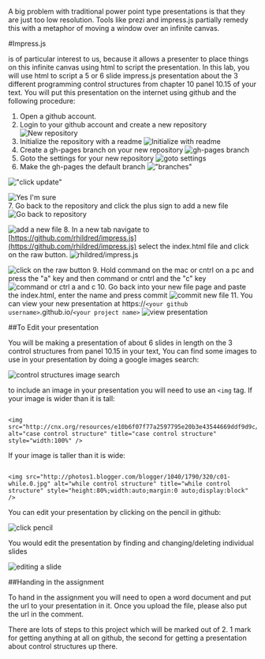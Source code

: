 A big problem with traditional power point type presentations is that they are just too low resolution. Tools like prezi and impress.js partially remedy this with a metaphor of moving a window over an infinite canvas.

#Impress.js

is of particular interest to us, because it allows a presenter to place things on this infinite canvas using html to script the presentation. In this lab, you will use html to script a 5 or 6 slide impress.js presentation about the 3 different programming control structures from chapter 10 panel 10.15 of your text. You will put this presentation on the internet using github and the following procedure:

1. Open a github account.
2. Login to your github account and create a new repository
![New repository](https://rhildred.github.io/courses/MB115/newRepositoryButton.png "New Repository")
3. Initialize the repository with a readme
![Initialize with readme](https://rhildred.github.io/courses/MB115/initializeWithReadme.png "Initialize with readme")
4. Create a gh-pages branch on your new repository
![gh-pages branch](https://rhildred.github.io/courses/MB115/gh-pages.png "gh-pages branch")
5. Goto the settings for your new repository
![goto settings](https://rhildred.github.io/courses/MB115/gotoSettings.png "goto settings")
6. Make the gh-pages the default branch
!["branches"](https://rhildred.github.io/courses/MB115/gh-pagesDefault.png "branches")

!["click update"](https://rhildred.github.io/courses/MB115/clickUpdate.png "click update")

![Yes I'm sure](https://rhildred.github.io/courses/MB115/yesImSure.png "Yes I'm sure!")<br />
7. Go back to the repository and click the plus sign to add a new file
![Go back to repository](https://rhildred.github.io/courses/MB115/controlStructures.png "Go back to repository")

![add a new file](https://rhildred.github.io/courses/MB115/clickThePlus.png "add a new file")
8. In a new tab navigate to [https://github.com/rhildred/impress.js](https://github.com/rhildred/impress.js) select the index.html file and click on the raw button.
![rhildred/impress.js](https://rhildred.github.io/courses/MB115/rhildredImpress.png "rhildred/impress.js")

![click on the raw button](https://rhildred.github.io/courses/MB115/rawButton.png "click on the raw button")
9. Hold command on the mac or cntrl on a pc and press the "a" key and then command or cntrl and the "c" key
![command or ctrl a and c](https://rhildred.github.io/courses/MB115/ctrlActrlC.png "command or control a and c")
10. Go back into your new file page and paste the index.html, enter the name and press commit
![commit new file](https://rhildred.github.io/courses/MB115/commitNewFile.png "commit new file")
11. You can view your new presentation at https://`<your github username>`.github.io/`<your project name>`
![view presentation](https://rhildred.github.io/courses/MB115/yourPresentationIsHere.png "view presentation")

##To Edit your presentation

You will be making a presentation of about 6 slides in length on the 3 control structures from panel 10.15 in your text, You can find some images to use in your presentation by doing a google images search:

![control structures image search](https://rhildred.github.io/courses/MB115/3ControlStructures.png "control structures image search")

to include an image in your presentation you will need to use an `<img` tag. If your image is wider than it is tall:

```

<img src="http://cnx.org/resources/e10b6f07f77a2597795e20b3e43544669ddf9d9c/graphics2.jpg" alt="case control structure" title="case control structure" style="width:100%" />

```

If your image is taller than it is wide:

```

<img src="http://photos1.blogger.com/blogger/1040/1790/320/c01-while.0.jpg" alt="while control structure" title="while control structure" style="height:80%;width:auto;margin:0 auto;display:block" />

```

You can edit your presentation by clicking on the pencil in github:

![click pencil](https://rhildred.github.io/courses/MB115/clickpencil.png "click pencil")

You would edit the presentation by finding and changing/deleting individual slides

![editing a slide](https://rhildred.github.io/courses/MB115/editingFirstSlide.png "editing a slide")

##Handing in the assignment

To hand in the assignment you will need to open a word document and put the url to your presentation in it. Once you upload the file, please also put the url in the comment.

There are lots of steps to this project which will be marked out of 2. 1 mark for getting anything at all on github, the second for getting a presentation about control structures up there.

